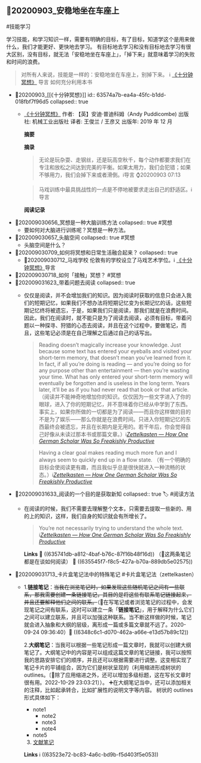 ## 📇20200903_安稳地坐在车座上
#技能学习

学习技能，和学习知识一样，需要有明确的目标，有了目标，知道学这个是用来做什么，我们才能更好、更快地去学习。
有目标地去学习和没有目标地去学习有很大区别，没有目标，就无法「安稳地坐在车座上」，「掉下来」就意味着学习的失败和时间的浪费。

> 对所有人来说，技能是一样的：安稳地坐在车座上，别掉下来。
> ℹ️ [《十分钟冥想》](((63574a7b-ea4a-45fc-b1dd-018fbf7f96d5))) 导言 如何充分利用本书
- 📑20200903_[[《十分钟冥想》]]
  id:: 63574a7b-ea4a-45fc-b1dd-018fbf7f96d5
  collapsed:: true
	- [《十分钟冥想》](https://book.douban.com/subject/34888157/)
	  作者: 【英】安迪·普迪科姆（Andy Puddicombe)
	  出版社: 机械工业出版社
	  译者: 王俊兰 / 王彦又
	  出版年: 2019 年 12 月
	  
	  **摘要**
	  
	  **摘录**
	  
	  > 无论是玩杂耍、走钢丝，还是玩高空秋千，每个动作都要求我们在专注和放松之间达到完美的平衡。如果太用力，我们会犯错；如果不够用力，我们会掉下来或者滑倒。ℹ️导言 ⌚20200903 07:13
	  
	  > 马戏训练中最具挑战性的一点是不停地被要求走出自己的舒适区。ℹ️ 导言
	  
	  **阅读记录**
- 📇202009030656_冥想是一种大脑训练方法
  collapsed:: true
  #冥想
	- 要如何对大脑进行训练呢？冥想是一种方法。
- 📇202009030657_头脑空间
  collapsed:: true
  #冥想
	- 头脑空间是什么？
- 📇202009030709_如何将冥想和日常生活融合起来？
  collapsed:: true
	- 📇202009030712_马戏学校
	  伦敦有的学校设立了马戏艺术学位。ℹ️ [《十分钟冥想》](((63574a7b-ea4a-45fc-b1dd-018fbf7f96d5)))导言
- 📇202009030718_如何「接触」冥想？
  #冥想
- 📇202009031623_带着问题去阅读
  collapsed:: true
	- 仅仅是阅读，并不会增加我们的知识。因为阅读时获取的信息只会进入我们的短期记忆，如果我们不想办法将短期记忆变为长期记忆的话，这些短期记忆终将被遗忘，于是，如果我们只是阅读，那我们就是在浪费时间。
	  因此，我们在阅读时，就不能只是为了阅读去阅读，必须有目标，带着问题以一种探寻、狩猎的心态去阅读，并且在这个过程中，要做笔记，而且，这些笔记必须是在自己理解之后通过自己的话写出。
	  
	  > Reading doesn’t magically increase your knowledge. Just because some text has entered your eyeballs and visited your short-term memory, that doesn’t mean you’ve learned from it. In fact, if all you’re doing is reading — and you’re doing so for any purpose other than entertainment — then you’re wasting your time. What has only entered your short-term memory will eventually be forgotten and is useless in the long term. Years later, it’ll be as if you had never read that book or that article. （阅读并不能神奇地增加你的知识。仅仅因为一些文字进入了你的眼球，进入了你的短期记忆，并不意味着你已经从中学到了东西。事实上，如果你所做的一切都是为了阅读——而且你这样做的目的不是为了娱乐——那么你就是在浪费时间。只进入你短期记忆的东西最终会被遗忘，并且在长期内是无用的。若干年后，你会觉得自己好像从未读过那本书或那篇文章。）ℹ️[*Zettelkasten — How One German Scholar Was So Freakishly Productive*](((65143cd4-6621-4b5d-9a8e-bedf50062ff0)))
	  
	  > Having a clear goal makes reading much more fun and I always seem to quickly end up in a flow state. （有一个明确的目标会使阅读更有趣，而且我似乎总是很快就进入一种流畅的状态。）ℹ️[*Zettelkasten — How One German Scholar Was So Freakishly Productive*](((65143cd4-6621-4b5d-9a8e-bedf50062ff0)))
- 📇202009031633_阅读的一个目的是获取新知
  collapsed:: true
  🏷 #阅读方法
	- 在阅读的时候，我们不需要去理解整个文本，只需要去提取一些新的、用的上的知识，这样，我们自身的知识就会有所增长了。
	  
	  > You’re not necessarily trying to understand the whole text. ℹ️[*Zettelkasten — How One German Scholar Was So Freakishly Productive*](((65143cd4-6621-4b5d-9a8e-bedf50062ff0)))
	  
	  **Links**
	  📎 ((635741db-a812-4baf-b76c-87f16b48f16d)) （🤔这两条笔记都是在谈如何阅读）
	  💭 ((635545f7-f8c5-427a-b70a-889db5e02575))
- 📇202009031713_卡片盒笔记法中的特殊笔记
  #卡片盒笔记法（zettelkasten）
	- 1.**链接笔记**：~~当我在浏览笔记时，如果发现这些随机笔记之间有一些联系，那我需要创建一条链接笔记，其目的是将这些有联系笔记链接起来，并且还要解释他们之间的联系。~~（🔨在写笔记或者浏览笔记的过程中，会发现笔记之间有联系，这时可以建立一条「**链接笔记**」，用于解释为什么它们之间可以建立联系，并且可以加强这种联系。当不断这样做的时候，笔记就会进入抽象和大纲的层级，离形成一篇或多篇文章就不远了。2020-09-24 09:36:40）📎 ((6348c6c1-d070-462a-a66e-e13d57b89c12))    
	  
	  2.**大纲笔记**：当我可以根据一些笔记形成一篇文章时，我就可以创建大纲笔记了。大纲笔记中的内容是可以组成这篇文章的笔记链接，我可以按照我的思路安排它们的顺序，并且还可以根据需要进行调整。这变相实现了笔记卡片的平铺组合，因为它们是树状呈现的（利用缩进形成树状的 outlines。〔🤔除了应用缩进之外，还可以增加多级标题，这在写长文章时很有用。2022-10-29 23:03:21〕）。
	  ➕在大纲笔记当中，还可以添加相关的注释，比如起承转合，比如扩展性的说明文字等内容。
	  树状的 outlines 形式具体如下：
	  
	  + note1      
	    + note2
	     + note3
	    + note4    
	  + note5    
	  
	  
	  3. [文献笔记](((635d1edc-8a7c-4458-b13b-ac190204eda8)))
	  
	  
	  **Links**
	  ℹ️ ((63523e72-bc83-4a6c-bd9b-f5d403f5e053))